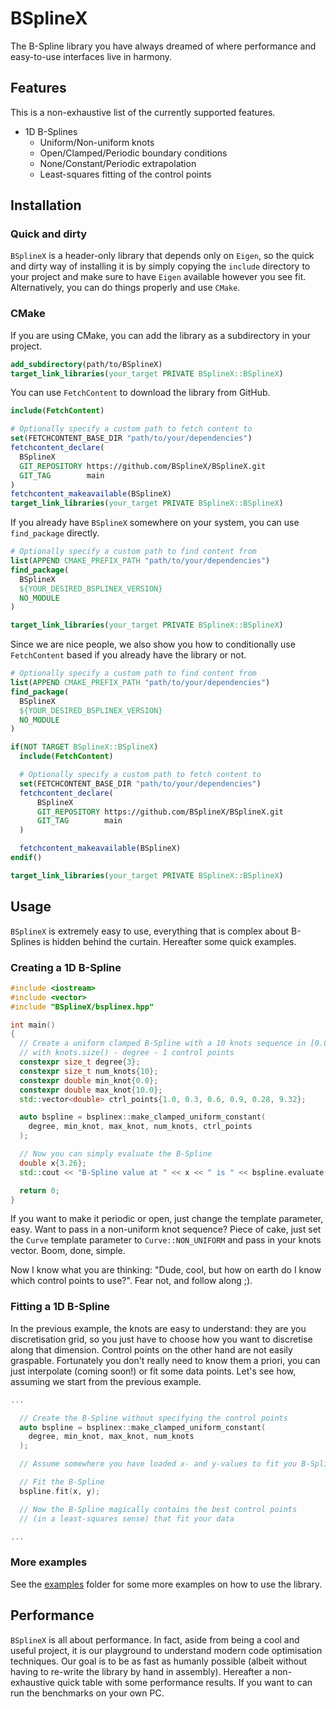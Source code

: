 # BSplineX

The B-Spline library you have always dreamed of where performance and
easy-to-use interfaces live in harmony.

## Features

This is a non-exhaustive list of the currently supported features.

- 1D B-Splines
  - Uniform/Non-uniform knots
  - Open/Clamped/Periodic boundary conditions
  - None/Constant/Periodic extrapolation
  - Least-squares fitting of the control points

## Installation

### Quick and dirty

`BSplineX` is a header-only library that depends only on `Eigen`, so the quick
and dirty way of installing it is by simply copying the `include` directory to
your project and make sure to have `Eigen` available however you see fit.
Alternatively, you can do things properly and use `CMake`.

### CMake

If you are using CMake, you can add the library as a subdirectory in your project.

```cmake
add_subdirectory(path/to/BSplineX)
target_link_libraries(your_target PRIVATE BSplineX::BSplineX)
```

You can use `FetchContent` to download the library from GitHub.

```cmake
include(FetchContent)

# Optionally specify a custom path to fetch content to
set(FETCHCONTENT_BASE_DIR "path/to/your/dependencies")
fetchcontent_declare(
  BSplineX
  GIT_REPOSITORY https://github.com/BSplineX/BSplineX.git
  GIT_TAG        main
)
fetchcontent_makeavailable(BSplineX)
target_link_libraries(your_target PRIVATE BSplineX::BSplineX)
```

If you already have `BSplineX` somewhere on your system, you can use
`find_package` directly.

```cmake
# Optionally specify a custom path to find content from
list(APPEND CMAKE_PREFIX_PATH "path/to/your/dependencies")
find_package(
  BSplineX
  ${YOUR_DESIRED_BSPLINEX_VERSION}
  NO_MODULE
)

target_link_libraries(your_target PRIVATE BSplineX::BSplineX)
```

Since we are nice people, we also show you how to conditionally use
`FetchContent` based if you already have the library or not.

```cmake
# Optionally specify a custom path to find content from
list(APPEND CMAKE_PREFIX_PATH "path/to/your/dependencies")
find_package(
  BSplineX
  ${YOUR_DESIRED_BSPLINEX_VERSION}
  NO_MODULE
)

if(NOT TARGET BSplineX::BSplineX)
  include(FetchContent)

  # Optionally specify a custom path to fetch content to
  set(FETCHCONTENT_BASE_DIR "path/to/your/dependencies")
  fetchcontent_declare(
      BSplineX
      GIT_REPOSITORY https://github.com/BSplineX/BSplineX.git
      GIT_TAG        main
  )

  fetchcontent_makeavailable(BSplineX)
endif()

target_link_libraries(your_target PRIVATE BSplineX::BSplineX)
```

## Usage

`BSplineX` is extremely easy to use, everything that is complex about B-Splines
is hidden behind the curtain. Hereafter some quick examples.

### Creating a 1D B-Spline

```cpp
#include <iostream>
#include <vector>
#include "BSplineX/bsplinex.hpp"

int main()
{
  // Create a uniform clamped B-Spline with a 10 knots sequence in [0.0, 10.0]
  // with knots.size() - degree - 1 control points
  constexpr size_t degree{3};
  constexpr size_t num_knots{10};
  constexpr double min_knot{0.0};
  constexpr double max_knot{10.0};
  std::vector<double> ctrl_points{1.0, 0.3, 0.6, 0.9, 0.28, 9.32};

  auto bspline = bsplinex::make_clamped_uniform_constant(
    degree, min_knot, max_knot, num_knots, ctrl_points
  );

  // Now you can simply evaluate the B-Spline
  double x{3.26};
  std::cout << "B-Spline value at " << x << " is " << bspline.evaluate(x) << std::endl;

  return 0;
}
```

If you want to make it periodic or open, just change the template parameter,
easy. Want to pass in a non-uniform knot sequence? Piece of cake, just set the
`Curve` template parameter to `Curve::NON_UNIFORM` and pass in your knots
vector. Boom, done, simple.

Now I know what you are thinking: "Dude, cool, but how on earth do I know which
control points to use?". Fear not, and follow along ;).

### Fitting a 1D B-Spline

In the previous example, the knots are easy to understand: they are you
discretisation grid, so you just have to choose how you want to discretise
along that dimension. Control points on the other hand are not easily
graspable. Fortunately you don't really need to know them a priori, you can
just interpolate (coming soon!) or fit some data points. Let's see how,
assuming we start from the previous example.

```cpp
...

  // Create the B-Spline without specifying the control points
  auto bspline = bsplinex::make_clamped_uniform_constant(
    degree, min_knot, max_knot, num_knots
  );

  // Assume somewhere you have loaded x- and y-values to fit you B-Spline to

  // Fit the B-Spline
  bspline.fit(x, y);

  // Now the B-Spline magically contains the best control points
  // (in a least-squares sense) that fit your data

...
```

### More examples

See the [examples](examples) folder for some more examples on how to use the library.

## Performance

`BSplineX` is all about performance. In fact, aside from being a cool and
useful project, it is our playground to understand modern code optimisation
techniques. Our goal is to be as fast as humanly possible (albeit without
having to re-write the library by hand in assembly). Hereafter a non-exhaustive
quick table with some performance results. If you want to can run the
benchmarks on your own PC.
